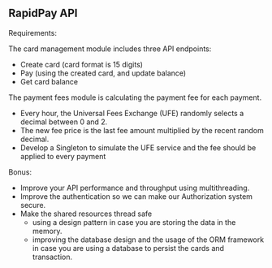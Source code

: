 RapidPay API
------------

Requirements:

The card management module includes three API endpoints: 
* Create card (card format is 15 digits) 
* Pay (using the created card, and update balance) 
* Get card balance 

The payment fees module is calculating the payment fee for each payment. 
* Every hour, the Universal Fees Exchange (UFE) randomly selects a decimal between 0 and 2. 
* The new fee price is the last fee amount multiplied by the recent random decimal. 
* Develop a Singleton to simulate the UFE service and the fee should be applied to every payment 

Bonus:
* Improve your API performance and throughput using multithreading. 
* Improve the authentication so we can make our Authorization system secure. 
* Make the shared resources thread safe
  - using a design pattern in case you are storing the data in the memory. 
  - improving the database design and the usage of the ORM framework in case you are using a database to persist the cards and transaction.
